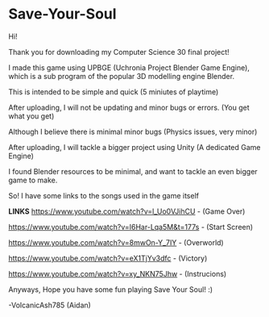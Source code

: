 # Save-Your-Soul

Hi!

Thank you for downloading my Computer Science 30 final project!

I made this game using UPBGE (Uchronia Project Blender Game Engine), which is a sub program of the popular 3D modelling engine Blender.

This is intended to be simple and quick (5 miniutes of playtime)

After uploading, I will not be updating and minor bugs or errors. (You get what you get)

Although I believe there is minimal minor bugs (Physics issues, very minor)

After uploading, I will tackle a bigger project using Unity (A dedicated Game Engine)

I found Blender resources to be minimal, and want to tackle an even bigger game to make.

So! I have some links to the songs used in the game itself

**LINKS**
https://www.youtube.com/watch?v=l_Uo0VJihCU - (Game Over)

https://www.youtube.com/watch?v=I6Har-Lqa5M&t=177s - (Start Screen)

https://www.youtube.com/watch?v=8mwOn-Y_7IY - (Overworld)

https://www.youtube.com/watch?v=eX1TjYv3dfc - (Victory)

https://www.youtube.com/watch?v=xy_NKN75Jhw - (Instrucions)

Anyways, Hope you have some fun playing Save Your Soul! :)

-VolcanicAsh785 (Aidan)
